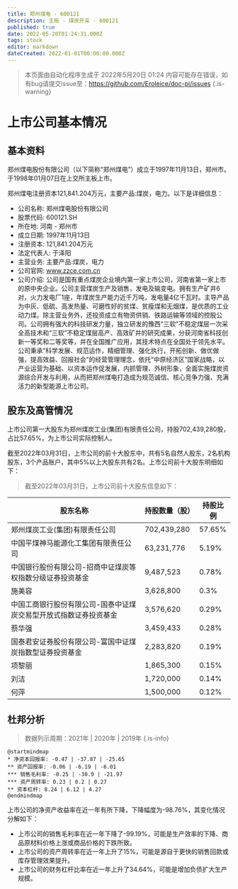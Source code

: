 ```yaml
---
title: 郑州煤电 - 600121
description: 主板 - 煤炭开采 - 600121
published: true
date: 2022-05-20T01:24:31.000Z
tags: stock
editor: markdown
dateCreated: 2022-01-01T00:00:00.000Z
---
```


> 本页面由自动化程序生成于 2022年5月20日 01:24
> 内容可能存在错误，如有bug请提交issue至：https://github.com/Eroleice/doc-pi/issues
{.is-warning}

# 上市公司基本情况

## 基本资料

郑州煤电股份有限公司（以下简称“郑州煤电”）成立于1997年11月13日，郑州市。于1998年01月07日在上交所主板上市。

郑州煤电注册资本121,841.204万元，主要产品:煤炭，电力。以下是详细信息：

- 公司名称: 郑州煤电股份有限公司
- 股票代码: 600121.SH
- 所在地: 河南 - 郑州市
- 成立日期: 1997年11月13日
- 注册资本: 121,841.204万元
- 法定代表人: 于泽阳
- 主营业务: 主要产品:煤炭，电力
- 公司官网: www.zzce.com.cn
- 公司介绍: 公司是国有重点煤炭企业境内第一家上市公司，河南省第一家上市的原中央企业。公司主营煤炭生产及销售，发电及输变电。拥有生产矿井6对，火力发电厂1座，年煤炭生产能力近千万吨，发电量4亿千瓦时。主导产品为中灰、低硫、高发热量、可磨性好的贫煤、贫瘦煤和无烟煤，是优质的工业动力煤。除主营业务外，还投资成立有物资供销、铁路运输等领域的控股公司。公司拥有强大的科技研发力量，独立研发的豫西“三软”不稳定煤层一次采全高技术和“三软”不稳定煤层高产、高效矿井的研究成果，分获河南省科技创新一等奖和二等奖等，并在全国推广应用，其技术特点在全国处于领先水平。公司秉承“科学发展、规范运作，精细管理、强化执行，开拓创新、做优做强，提高效益、回报社会”的经营管理理念，依托“中原经济区”国家战略，以产业运营为基础、以资本运作促发展，内抓管理、外树形象，全面实施煤炭资源综合开发与利用，从而把郑州煤电打造成为规范诚信、核心竞争力强、充满活力的新型能源上市公司。


## 股东及高管情况

上市公司第一大股东为郑州煤炭工业(集团)有限责任公司，持股702,439,280股，占比57.65%，为上市公司实际控制人。

截至2022年03月31日，上市公司的前十大股东中，共有5名自然人股东，2名机构股东，3个产品账户，其中5%以上大股东共有2名。上市公司前十大股东明细如下：

> 截至2022年03月31日，上市公司前十大股东信息如下：

| 股东名称 | 持股数量（股） | 持股比例 |
| --- | --- | --- |
| 郑州煤炭工业(集团)有限责任公司 | 702,439,280 | 57.65% |
| 中国平煤神马能源化工集团有限责任公司 | 63,231,776 | 5.19% |
| 中国银行股份有限公司-招商中证煤炭等权指数分级证券投资基金 | 9,487,523 | 0.78% |
| 施美容 | 3,628,800 | 0.3% |
| 中国工商银行股份有限公司-国泰中证煤炭交易型开放式指数证券投资基金 | 3,576,620 | 0.29% |
| 蔡华强 | 3,459,433 | 0.28% |
| 国泰君安证券股份有限公司-富国中证煤炭指数型证券投资基金 | 2,283,820 | 0.19% |
| 项黎丽 | 1,865,300 | 0.15% |
| 刘洁 | 1,720,000 | 0.14% |
| 何萍 | 1,500,000 | 0.12% |




## 杜邦分析

> 数据列示周期：2021年 | 2020年 | 2019年
{.is-info}

```plantuml
@startmindmap
* 净资本回报率: -0.47 | -37.87 | -25.65
** 资产回报率: -0.06 | -6.19 | -6.01
*** 销售毛利率: -0.25 | -30.9 | -21.97
*** 资产周转率: 0.23 | 0.2 | 0.27
** 资本杠杆: 8.24 | 6.12 | 4.27
@endmindmap
```

上市公司的净资产收益率在近一年有所下降，下降幅度为-98.76%，其变化情况分解如下：
- 上市公司的销售毛利率在近一年下降了-99.19%，可能是生产效率的下降、商品原材料价格上涨或商品价格的下跌所致。
- 上市公司的资产周转率在近一年上升了15%，可能是源自于更快的销售回款或库存管理效果提升。
- 上市公司的财务杠杆比率在近一年上升了34.64%，可能是增加负债扩大生产规模。

